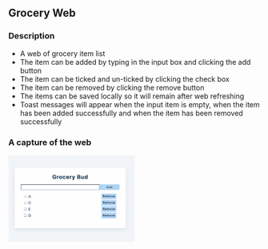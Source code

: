## Grocery Web

### Description

- A web of grocery item list
- The item can be added by typing in the input box and clicking the add button
- The item can be ticked and un-ticked by clicking the check box
- The item can be removed by clicking the remove button
- The items can be saved locally so it will remain after web refreshing
- Toast messages will appear when the input item is empty, when the item has been added successfully and when the item has been removed successfully

### A capture of the web

<img src ="overview-1.png" width = 50% height = 50%>
